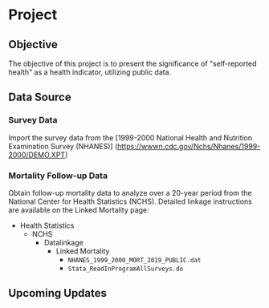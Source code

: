 # Project

## Objective
The objective of this project is to present the significance of "self-reported health" as a health indicator, utilizing public data.

## Data Source
### Survey Data
Import the survey data from the [1999-2000 National Health and Nutrition Examination Survey (NHANES)] (https://wwwn.cdc.gov/Nchs/Nhanes/1999-2000/DEMO.XPT)
### Mortality Follow-up Data
Obtain follow-up mortality data to analyze over a 20-year period from the National Center for Health Statistics (NCHS). Detailed linkage instructions are available on the Linked Mortality page:
- Health Statistics
  - NCHS
    - Datalinkage
      - Linked Mortality
        - `NHANES_1999_2000_MORT_2019_PUBLIC.dat`
        - `Stata_ReadInProgramAllSurveys.do`

## Upcoming Updates
